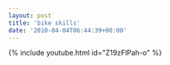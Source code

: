 ```yaml
---
layout: post
title: 'bike skills'
date: '2010-04-04T06:44:39+00:00'
---
```

{% include youtube.html id="Z19zFlPah-o" %}
